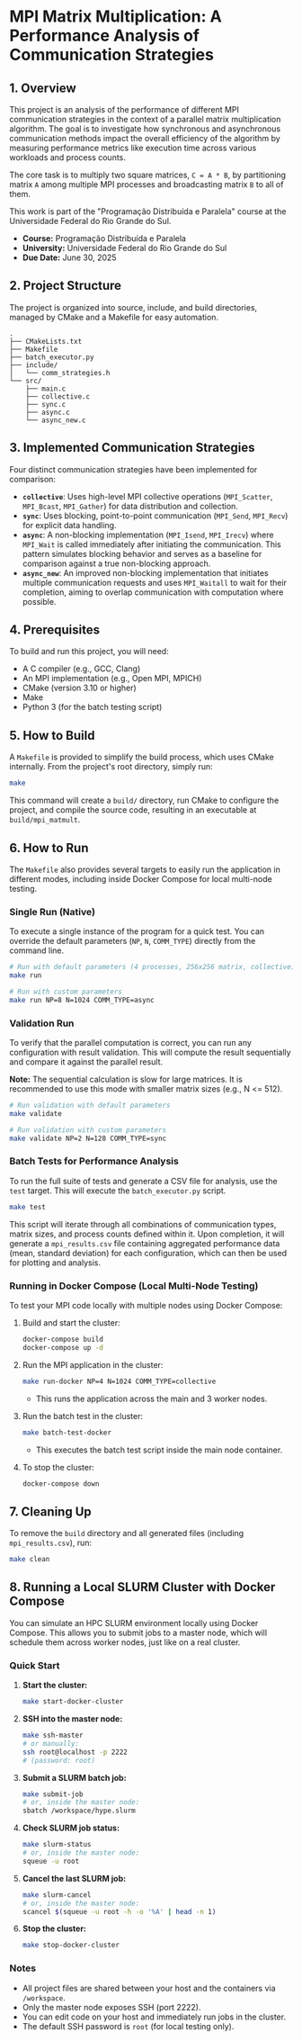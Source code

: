 # MPI Matrix Multiplication: A Performance Analysis of Communication Strategies

## 1. Overview

This project is an analysis of the performance of different MPI communication strategies in the context of a parallel matrix multiplication algorithm. The goal is to investigate how synchronous and asynchronous communication methods impact the overall efficiency of the algorithm by measuring performance metrics like execution time across various workloads and process counts. 

The core task is to multiply two square matrices, `C = A * B`, by partitioning matrix `A` among multiple MPI processes and broadcasting matrix `B` to all of them.

This work is part of the "Programação Distribuída e Paralela" course at the Universidade Federal do Rio Grande do Sul. 

- **Course:** Programação Distribuída e Paralela 
- **University:** Universidade Federal do Rio Grande do Sul 
- **Due Date:** June 30, 2025 

## 2. Project Structure

The project is organized into source, include, and build directories, managed by CMake and a Makefile for easy automation.

```
.
├── CMakeLists.txt
├── Makefile
├── batch_executor.py
├── include/
│   └── comm_strategies.h
└── src/
    ├── main.c
    ├── collective.c
    ├── sync.c
    ├── async.c
    └── async_new.c
```

## 3. Implemented Communication Strategies

Four distinct communication strategies have been implemented for comparison:

-   **`collective`**: Uses high-level MPI collective operations (`MPI_Scatter`, `MPI_Bcast`, `MPI_Gather`) for data distribution and collection.
-   **`sync`**: Uses blocking, point-to-point communication (`MPI_Send`, `MPI_Recv`) for explicit data handling.
-   **`async`**: A non-blocking implementation (`MPI_Isend`, `MPI_Irecv`) where `MPI_Wait` is called immediately after initiating the communication. This pattern simulates blocking behavior and serves as a baseline for comparison against a true non-blocking approach.
-   **`async_new`**: An improved non-blocking implementation that initiates multiple communication requests and uses `MPI_Waitall` to wait for their completion, aiming to overlap communication with computation where possible.

## 4. Prerequisites

To build and run this project, you will need:
- A C compiler (e.g., GCC, Clang)
- An MPI implementation (e.g., Open MPI, MPICH)
- CMake (version 3.10 or higher)
- Make
- Python 3 (for the batch testing script)

## 5. How to Build

A `Makefile` is provided to simplify the build process, which uses CMake internally. From the project's root directory, simply run:

```bash
make
```
This command will create a `build/` directory, run CMake to configure the project, and compile the source code, resulting in an executable at `build/mpi_matmult`.

## 6. How to Run

The `Makefile` also provides several targets to easily run the application in different modes, including inside Docker Compose for local multi-node testing.

### Single Run (Native)

To execute a single instance of the program for a quick test. You can override the default parameters (`NP`, `N`, `COMM_TYPE`) directly from the command line.

```bash
# Run with default parameters (4 processes, 256x256 matrix, collective)
make run

# Run with custom parameters
make run NP=8 N=1024 COMM_TYPE=async
```

### Validation Run

To verify that the parallel computation is correct, you can run any configuration with result validation. This will compute the result sequentially and compare it against the parallel result.

**Note:** The sequential calculation is slow for large matrices. It is recommended to use this mode with smaller matrix sizes (e.g., N <= 512).

```bash
# Run validation with default parameters
make validate

# Run validation with custom parameters
make validate NP=2 N=128 COMM_TYPE=sync
```

### Batch Tests for Performance Analysis

To run the full suite of tests and generate a CSV file for analysis, use the `test` target. This will execute the `batch_executor.py` script.

```bash
make test
```
This script will iterate through all combinations of communication types, matrix sizes, and process counts defined within it. Upon completion, it will generate a `mpi_results.csv` file containing aggregated performance data (mean, standard deviation) for each configuration, which can then be used for plotting and analysis.

### Running in Docker Compose (Local Multi-Node Testing)

To test your MPI code locally with multiple nodes using Docker Compose:

1. Build and start the cluster:

   ```bash
   docker-compose build
   docker-compose up -d
   ```

2. Run the MPI application in the cluster:

   ```bash
   make run-docker NP=4 N=1024 COMM_TYPE=collective
   ```
   - This runs the application across the main and 3 worker nodes.

3. Run the batch test in the cluster:

   ```bash
   make batch-test-docker
   ```
   - This executes the batch test script inside the main node container.

4. To stop the cluster:

   ```bash
   docker-compose down
   ```

## 7. Cleaning Up

To remove the `build` directory and all generated files (including `mpi_results.csv`), run:

```bash
make clean
```

## 8. Running a Local SLURM Cluster with Docker Compose

You can simulate an HPC SLURM environment locally using Docker Compose. This allows you to submit jobs to a master node, which will schedule them across worker nodes, just like on a real cluster.

### Quick Start

1. **Start the cluster:**

   ```bash
   make start-docker-cluster
   ```

2. **SSH into the master node:**

   ```bash
   make ssh-master
   # or manually:
   ssh root@localhost -p 2222
   # (password: root)
   ```

3. **Submit a SLURM batch job:**

   ```bash
   make submit-job
   # or, inside the master node:
   sbatch /workspace/hype.slurm
   ```

4. **Check SLURM job status:**

   ```bash
   make slurm-status
   # or, inside the master node:
   squeue -u root
   ```

5. **Cancel the last SLURM job:**

   ```bash
   make slurm-cancel
   # or, inside the master node:
   scancel $(squeue -u root -h -o '%A' | head -n 1)
   ```

6. **Stop the cluster:**

   ```bash
   make stop-docker-cluster
   ```

### Notes
- All project files are shared between your host and the containers via `/workspace`.
- Only the master node exposes SSH (port 2222).
- You can edit code on your host and immediately run jobs in the cluster.
- The default SSH password is `root` (for local testing only).